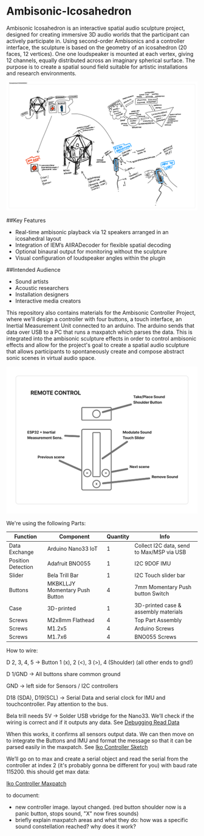 # Ambisonic-Icosahedron

Ambisonic Icosahedron is an interactive spatial audio sculpture project, designed for creating immersive 3D audio worlds that the participant can actively participate in. Using second-order Ambisonics and a controller interface, the sculpture is based on the geometry of an icosahedron (20 faces, 12 vertices). One one loudspeaker is mounted at each vertex, giving 12 channels, equally distributed across an imaginary spherical surface.  The purpose is to create a spatial sound field suitable for artistic installations and research environments.

![Concept for the Ambisonic Icosahedron](Media/ambisonic_sculpture.png)

##Key Features
- Real-time ambisonic playback via 12 speakers arranged in an icosahedral layout
- Integration of IEM’s AllRADecoder for flexible spatial decoding
- Optional binaural output for monitoring without the sculpture
- Visual configuration of loudspeaker angles within the plugin

##Intended Audience
- Sound artists
- Acoustic researchers
- Installation designers
- Interactive media creators

This repository also contains materials for the Ambisonic Controller Project, where we'll design a controller with four buttons, a touch interface, an Inertial Measurement Unit connected to an arduino. The arduino sends that data over USB to a PC that runs a maxpatch which parses the data. This is integrated into the ambisonic sculpture effects in order to control ambisonic effects and allow for the project's goal to create a spatial audio sculpture that allows participants to spontaneously create and compose abstract sonic scenes in virtual audio space.

![alt text](Media/controller_concept.png)

We're using the following Parts:

| Function           | Component                        | Quantity | Info                                      |
|--------------------|----------------------------------|----------|-------------------------------------------|
| Data Exchange      | Arduino Nano33 IoT               | 1        | Collect I2C data, send to Max/MSP via USB |
| Position Detection | Adafruit BNO055                  | 1        | I2C 9DOF IMU                              |
| Slider             | Bela Trill Bar                   | 1        | I2C Touch slider bar                      |
| Buttons            | MKBKLLJY Momentary Push Button   | 4        | 7mm Momentary Push button Switch          |
| Case               | 3D-printed                       | 1        | 3D-printed case & assembly materials      |
| Screws             | M2x8mm Flathead                  | 4        | Top Part Assembly                         |
| Screws             | M1.2x5                           | 4        | Arduino Screws                            |
| Screws             | M1.7x6                           | 4        | BNO055 Screws                             |

How to wire:

D 2, 3, 4, 5 → Button 1 (x), 2 (<), 3 (>), 4 (Shoulder) (all other ends to gnd!)

D 1/GND → All buttons share common ground

GND → left side for Sensors / I2C controllers

D18 (SDA), D19(SCL) → Serial Data and serial clock for IMU and touchcontroller. Pay attention to the bus.

Bela trill needs 5V → Solder USB vbridge for the Nano33. We’ll check if the wiring is correct and if it outputs any data. See [Debugging Read Data](Arduino/read_data)

When this works, it confirms all sensors output data. We can then move on to integrate the Buttons and IMU and format the message so that it can be parsed easily in the maxpatch. See [Iko Controller Sketch](Arduino/iko_controller_arduino_sketch)

We’ll go on to max and create a serial object and read the serial from the controller at index 2 (it's probably gonna be different for you) with baud rate 115200. this should get max data:

[Iko Controller Maxpatch](Max/ico_v0.2.maxpat)



to document:
- new controller image. layout changed. (red button shoulder now is a panic button, stops sound, "X" now fires sounds)
- briefly explain maxpatch areas and what they do: how was a specific sound constellation reached? why does it work?